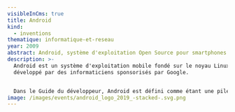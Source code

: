 ```yaml
---
visibleInCms: true
title: Android
kind:
  - inventions
thematique: informatique-et-reseau
year: 2009
abstract: Android, système d'exploitation Open Source pour smartphones.
description: >-
  Android est un système d'exploitation mobile fondé sur le noyau Linux et
  développé par des informaticiens sponsorisés par Google.


  Dans le Guide du développeur, Android est défini comme étant une pile de logiciels, c'est-à-dire un ensemble de logiciels destinés à fournir une solution clé en main pour les appareils mobiles – smartphones et tablettes tactiles. Cette pile comporte un système d'exploitation (comprenant un noyau Linux), les applications clés telles que le navigateur web, le téléphone et le carnet d'adresses ainsi que des logiciels intermédiaires entre le système d'exploitation et les applications.
image: /images/events/android_logo_2019_-stacked-.svg.png
---
```

